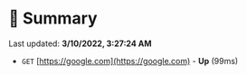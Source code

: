 # 📖 Summary
Last updated: **3/10/2022, 3:27:24 AM**

- `GET` [https://google.com](https://google.com) - **Up** (99ms)
